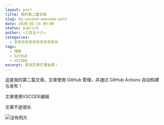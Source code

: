 ```yaml
---
layout: post
title: 我的第二篇文章
slug: my-second-awesome-post
date: 2020-05-14 09:00
status: publish
author: <三百五十六>
categories: 
  - 杂杂杂杂杂杂杂杂杂杂杂杂
tags: 
  - 博客
  - GitHub
  - VCCODE
excerpt: 欧派芒果芒果金果！
---
```


这是我的第二篇文章。文章使用 GitHub 管理，并通过 GitHub Actions 自动构建与发布！

文章使用VSCODE编辑

文章不是很长



![没有照片](./images/IMG_0053.jpeg)
